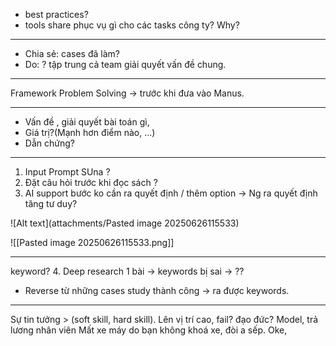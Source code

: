 - best practices?
- tools share phục vụ gì cho các tasks công ty? Why?
- ---
- Chia sẻ: cases đã làm? 
- Do: ? tập trung cả team giải quyết vấn đề chung.
---
Framework Problem Solving -> trước khi đưa vào Manus. 

---
- Vấn đề , giải quyết bài toán gì, 
- Giá trị?(Mạnh hơn điểm nào, ...)
- Dẫn chứng? 
---


1. Input Prompt SUna ? 
2. Đặt câu hỏi trước khi đọc sách ?
3. AI support bước ko cần ra quyết định / thêm option -> Ng ra quyết định tăng tư duy? 

![Alt text](attachments/Pasted image 20250626115533)


![[Pasted image 20250626115533.png]]

---
keyword? 
4. Deep research 1 bài -> keywords bị sai -> ??
- Reverse từ những cases study thành công -> ra được keywords. 
---
Sự tin tưởng > (soft skill, hard skill). Lên vị trí cao, fail? đạo đức? 
Model, trả lương nhân viên 
Mất xe máy do bạn không khoá xe, đòi a sếp. Oke, 
